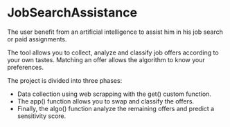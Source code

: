 # JobSearchAssistance

The user benefit from an artificial intelligence to assist him in his job search or paid assignments.

The tool allows you to collect, analyze and classify job offers according to your own tastes. 
Matching an offer allows the algorithm to know your preferences.

The project is divided into three phases:

  + Data collection using web scrapping with the get() custom function.
  + The app() function allows you to swap and classify the offers. 
  + Finally, the algo() function analyze the remaining offers and predict a sensitivity score.
